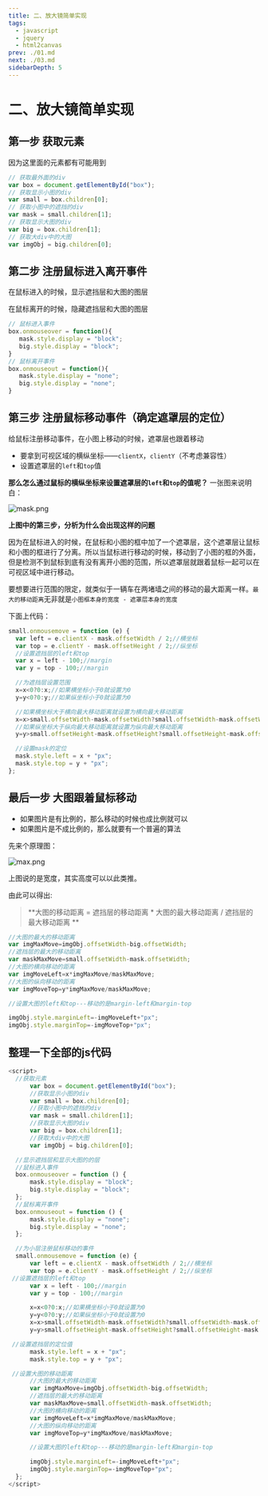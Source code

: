 ```yaml
---
title: 二、放大镜简单实现
tags: 
  - javascript
  - jquery
  - html2canvas
prev: ./01.md
next: ./03.md
sidebarDepth: 5
---
```


# 二、放大镜简单实现

## 第一步 获取元素
因为这里面的元素都有可能用到
```javascript
// 获取最外面的div
var box = document.getElementById("box");
// 获取显示小图的div
var small = box.children[0];
// 获取小图中的遮挡的div
var mask = small.children[1];
// 获取显示大图的div
var big = box.children[1];
// 获取大div中的大图
var imgObj = big.children[0];
```

## 第二步  注册鼠标进入离开事件
在鼠标进入的时候，显示遮挡层和大图的图层

在鼠标离开的时候，隐藏遮挡层和大图的图层

```javascript
// 鼠标进入事件
box.onmouseover = function(){
   mask.style.display = "block";
   big.style.display = "block";
}
// 鼠标离开事件
box.onmouseout = function(){
   mask.style.display = "none";
   big.style.display = "none";
}
```


## 第三步   注册鼠标移动事件（确定遮罩层的定位）
给鼠标注册移动事件，在小图上移动的时候，遮罩层也跟着移动
- 要拿到可视区域的横纵坐标——`clientX`，`clientY`（不考虑兼容性）
- 设置遮罩层的`left`和`top`值

**那么怎么通过鼠标的横纵坐标来设置遮罩层的`left`和`top`的值呢？**
一张图来说明白：


![mask.png](https://p3-juejin.byteimg.com/tos-cn-i-k3u1fbpfcp/71347ffd653a4b8e84967a417023eae9~tplv-k3u1fbpfcp-zoom-1.image)

**上图中的第三步，分析为什么会出现这样的问题**

因为在鼠标进入的时候，在鼠标和小图的框中加了一个遮罩层，这个遮罩层让鼠标和小图的框进行了分离。所以当鼠标进行移动的时候，移动到了小图的框的外面，但是检测不到鼠标到底有没有离开小图的范围，所以遮罩层就跟着鼠标一起可以在可视区域中进行移动。

要想要进行范围的限定，就类似于一辆车在两堵墙之间的移动的最大距离一样。`最大的移动距离`无非就是`小图框本身的宽度 - 遮罩层本身的宽度`

下面上代码：

```javascript
small.onmousemove = function (e) {
  var left = e.clientX - mask.offsetWidth / 2;//横坐标
  var top = e.clientY - mask.offsetHeight / 2;//纵坐标
  //设置遮挡层的left和top
  var x = left - 100;//margin
  var y = top - 100;//margin

  //为遮挡层设置范围
  x=x<0?0:x;//如果横坐标小于0就设置为0
  y=y<0?0:y;//如果纵坐标小于0就设置为0

  //如果横坐标大于横向最大移动距离就设置为横向最大移动距离
  x=x>small.offsetWidth-mask.offsetWidth?small.offsetWidth-mask.offsetWidth:x;
  //如果纵坐标大于纵向最大移动距离就设置为纵向最大移动距离
  y=y>small.offsetHeight-mask.offsetHeight?small.offsetHeight-mask.offsetHeight:y;

  //设置mask的定位
  mask.style.left = x + "px";
  mask.style.top = y + "px";
};
```

## 最后一步  大图跟着鼠标移动

- 如果图片是有比例的，那么移动的时候也成比例就可以
- 如果图片是不成比例的，那么就要有一个普遍的算法

先来个原理图：

![max.png](https://p3-juejin.byteimg.com/tos-cn-i-k3u1fbpfcp/771fd4cc023a4fbbbf7296c706450387~tplv-k3u1fbpfcp-zoom-1.image)

上图说的是宽度，其实高度可以以此类推。

由此可以得出:

> **大图的移动距离 = 遮挡层的移动距离 * 大图的最大移动距离 / 遮挡层的最大移动距离 **

```javascript
//大图的最大的移动距离
var imgMaxMove=imgObj.offsetWidth-big.offsetWidth;
//遮挡层的最大的移动距离
var maskMaxMove=small.offsetWidth-mask.offsetWidth;
//大图的横向移动的距离
var imgMoveLeft=x*imgMaxMove/maskMaxMove;
//大图的纵向移动的距离
var imgMoveTop=y*imgMaxMove/maskMaxMove;

//设置大图的left和top---移动的是margin-left和margin-top

imgObj.style.marginLeft=-imgMoveLeft+"px";
imgObj.style.marginTop=-imgMoveTop+"px";
```

## 整理一下全部的js代码

```javascript
<script>
  //获取元素
      var box = document.getElementById("box");
      //获取显示小图的div
      var small = box.children[0];
      //获取小图中的遮挡的div
      var mask = small.children[1];
      //获取显示大图的div
      var big = box.children[1];
      //获取大div中的大图
      var imgObj = big.children[0];

  //显示遮挡层和显示大图的的层
  //鼠标进入事件
  box.onmouseover = function () {
      mask.style.display = "block";
      big.style.display = "block";
  };
  //鼠标离开事件
  box.onmouseout = function () {
      mask.style.display = "none";
      big.style.display = "none";
  };

  //为小层注册鼠标移动的事件
  small.onmousemove = function (e) {
      var left = e.clientX - mask.offsetWidth / 2;//横坐标
      var top = e.clientY - mask.offsetHeight / 2;//纵坐标
 //设置遮挡层的left和top
      var x = left - 100;//margin
      var y = top - 100;//margin

      x=x<0?0:x;//如果横坐标小于0就设置为0
      y=y<0?0:y;//如果纵坐标小于0就设置为0
      x=x>small.offsetWidth-mask.offsetWidth?small.offsetWidth-mask.offsetWidth:x;
      y=y>small.offsetHeight-mask.offsetHeight?small.offsetHeight-mask.offsetHeight:y;

 //设置遮挡层的定位值
      mask.style.left = x + "px";
      mask.style.top = y + "px";

 //设置大图的移动距离
      //大图的最大的移动距离
      var imgMaxMove=imgObj.offsetWidth-big.offsetWidth;
      //遮挡层的最大的移动距离
      var maskMaxMove=small.offsetWidth-mask.offsetWidth;
      //大图的横向移动的距离
      var imgMoveLeft=x*imgMaxMove/maskMaxMove;
      //大图的纵向移动的距离
      var imgMoveTop=y*imgMaxMove/maskMaxMove;

      //设置大图的left和top---移动的是margin-left和margin-top

      imgObj.style.marginLeft=-imgMoveLeft+"px";
      imgObj.style.marginTop=-imgMoveTop+"px";
  };
</script>
```


